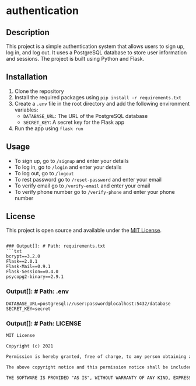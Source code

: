 # authentication

## Description

This project is a simple authentication system that allows users to sign up, log in, and log out. It uses a PostgreSQL database to store user information and sessions. The project is built using Python and Flask.

## Installation

1. Clone the repository
2. Install the required packages using `pip install -r requirements.txt`
3. Create a `.env` file in the root directory and add the following environment variables:
   - `DATABASE_URL`: The URL of the PostgreSQL database
    - `SECRET_KEY`: A secret key for the Flask app
4. Run the app using `flask run`

## Usage

- To sign up, go to `/signup` and enter your details
- To log in, go to `/login` and enter your details
- To log out, go to `/logout`
- To rest password go to `/reset-password` and enter your email
- To verify email go to `/verify-email` and enter your email
- To verify phone number go to `/verify-phone` and enter your phone number


## License

This project is open source and available under the [MIT License](LICENSE).
```

### Output[]: # Path: requirements.txt
```txt 
bcrypt==3.2.0
Flask==2.0.1
Flask-Mail==0.9.1
Flask-Session==0.4.0
psycopg2-binary==2.9.1
```

### Output[]: # Path: .env
```env
DATABASE_URL=postgresql://user:password@localhost:5432/database
SECRET_KEY=secret
```

### Output[]: # Path: LICENSE
```txt
MIT License

Copyright (c) 2021

Permission is hereby granted, free of charge, to any person obtaining a copy of this software and associated documentation files (the "Software"), to deal in the Software without restriction, including without limitation the rights to use, copy, modify, merge, publish, distribute, sublicense, and/or sell copies of the Software, and to permit persons to whom the Software is furnished to do so, subject to the following conditions:

The above copyright notice and this permission notice shall be included in all copies or substantial portions of the Software.

THE SOFTWARE IS PROVIDED "AS IS", WITHOUT WARRANTY OF ANY KIND, EXPRESS OR IMPLIED, INCLUDING BUT NOT LIMITED TO THE WARRANTIES OF MERCHANTABILITY, FITNESS FOR A PARTICULAR PURPOSE AND NONINFRINGEMENT. IN NO EVENT SHALL THE AUTHORS OR COPYRIGHT HOLDERS BE LIABLE FOR ANY CLAIM, DAMAGES OR OTHER LIABILITY, WHETHER IN AN ACTION OF CONTRACT, TORT OR OTHERWISE, ARISING FROM, OUT OF OR IN CONNECTION WITH THE SOFTWARE OR THE USE OR OTHER DEALINGS IN THE SOFTWARE.
```
